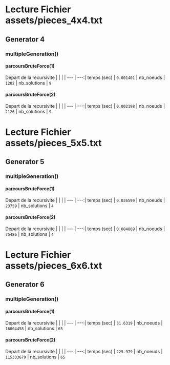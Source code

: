 # Lecture Fichier assets/pieces_4x4.txt

## Generator 4

### multipleGeneration()

#### parcoursBruteForce(1)

Depart de la recursivite
|  |  |
| --- | ---:| temps (sec) | `0.001401`
| nb_noeuds | `1202`
| nb_solutions | `9`

#### parcoursBruteForce(2)

Depart de la recursivite
|  |  |
| --- | ---:| temps (sec) | `0.002198`
| nb_noeuds | `2126`
| nb_solutions | `9`

# Lecture Fichier assets/pieces_5x5.txt

## Generator 5

### multipleGeneration()

#### parcoursBruteForce(1)

Depart de la recursivite
|  |  |
| --- | ---:| temps (sec) | `0.036599`
| nb_noeuds | `23759`
| nb_solutions | `4`

#### parcoursBruteForce(2)

Depart de la recursivite
|  |  |
| --- | ---:| temps (sec) | `0.084869`
| nb_noeuds | `75486`
| nb_solutions | `4`

# Lecture Fichier assets/pieces_6x6.txt

## Generator 6

### multipleGeneration()

#### parcoursBruteForce(1)

Depart de la recursivite
|  |  |
| --- | ---:| temps (sec) | `31.6319`
| nb_noeuds | `16004458`
| nb_solutions | `65`

#### parcoursBruteForce(2)

Depart de la recursivite
|  |  |
| --- | ---:| temps (sec) | `225.979`
| nb_noeuds | `115333679`
| nb_solutions | `65`

